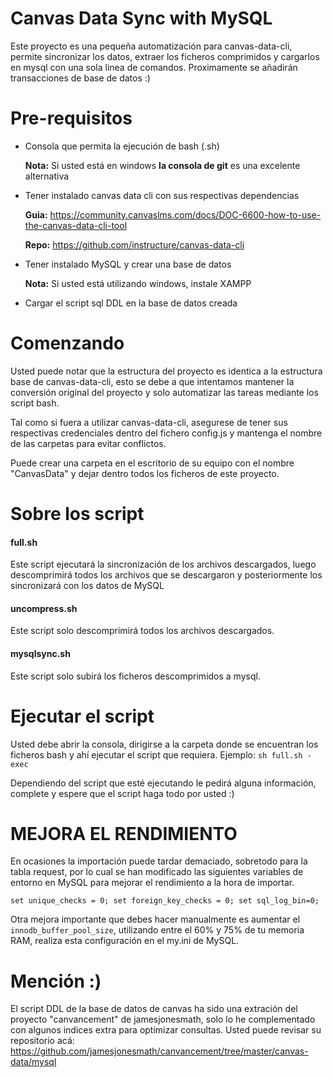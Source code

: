 # Canvas Data Sync with MySQL
Este proyecto es una pequeña automatización para canvas-data-cli, permite sincronizar los datos, extraer los ficheros comprimidos y cargarlos en mysql con una sola linea de comandos.
Proximamente se añadirán transacciones de base de datos :)

# Pre-requisitos
-  Consola que permita la ejecución de bash (.sh)

	**Nota:** Si usted está en windows **la consola de git** es una excelente alternativa
	
- Tener instalado canvas data cli con sus respectivas dependencias

	**Guia:** https://community.canvaslms.com/docs/DOC-6600-how-to-use-the-canvas-data-cli-tool
	
	**Repo:** https://github.com/instructure/canvas-data-cli
- Tener instalado MySQL y crear una base de datos 

	**Nota:** Si usted está utilizando windows, instale XAMPP
	
- Cargar el script sql DDL en la base de datos creada

# Comenzando
Usted puede notar que la estructura del proyecto es identica a la estructura base de canvas-data-cli, esto se debe a que intentamos mantener la conversión original del proyecto y solo automatizar las tareas mediante los script bash.

Tal como si fuera a utilizar canvas-data-cli, asegurese de tener sus respectivas credenciales dentro del fichero config.js y mantenga el nombre de las carpetas para evitar conflictos.

Puede crear una carpeta en el escritorio de su equipo con el nombre "CanvasData" y dejar dentro todos los ficheros de este proyecto.

# Sobre los script

#### full.sh
Este script ejecutará la sincronización de los archivos descargados, luego descomprimirá todos los archivos que se descargaron y posteriormente los sincronizará con los datos de MySQL

#### uncompress.sh 
Este script solo descomprimirá todos los archivos descargados.

#### mysqlsync.sh
Este script solo subirá los ficheros descomprimidos a mysql.

# Ejecutar el script
Usted debe abrir la consola, dirigirse a la carpeta donde se encuentran los ficheros bash y ahí ejecutar el script que requiera.
Ejemplo:
    `sh full.sh -exec`
	
Dependiendo del script que esté ejecutando le pedirá alguna información, complete y espere que el script haga todo por usted :)

# MEJORA EL RENDIMIENTO
En ocasiones la importación puede tardar demaciado, sobretodo para la tabla request, por lo cual se han modificado las siguientes variables de entorno en MySQL para mejorar el rendimiento a la hora de importar. 

`
set unique_checks = 0;
set foreign_key_checks = 0;
set sql_log_bin=0;
`

Otra mejora importante que debes hacer manualmente es aumentar el `innodb_buffer_pool_size`, utilizando entre el 60% y 75% de tu memoria RAM, realiza esta configuración en el my.ini de MySQL.


# Mención :)
El script DDL de la base de datos de canvas ha sido una extración del proyecto "canvancement" de jamesjonesmath, solo lo he complementado con algunos indices extra para optimizar consultas.
Usted puede revisar su repositorio acá:
https://github.com/jamesjonesmath/canvancement/tree/master/canvas-data/mysql

